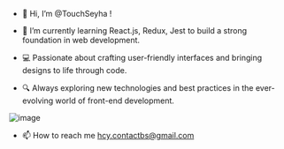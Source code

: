- 👋 Hi, I’m @TouchSeyha !

- 🌱 I’m currently learning React.js, Redux, Jest to build a strong foundation in web development.
  
- 💻 Passionate about crafting user-friendly interfaces and bringing designs to life through code.
  
- 🔍 Always exploring new technologies and best practices in the ever-evolving world of front-end development.

![image](https://github.com/user-attachments/assets/6681e51e-2169-40a3-9ce8-f4c0d034a66b)

- 📫 How to reach me hcy.contactbs@gmail.com

<!---
TouchSeyha/TouchSeyha is a ✨ special ✨ repository because its `README.md` (this file) appears on your GitHub profile.
You can click the Preview link to take a look at your changes.
--->
